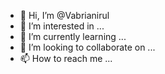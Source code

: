 - 👋 Hi, I’m @Vabrianirul
- 👀 I’m interested in ...
- 🌱 I’m currently learning ...
- 💞️ I’m looking to collaborate on ...
- 📫 How to reach me ...

<!---
Vabrianirul/Vabrianirul is a ✨ special ✨ repository because its `README.md` (this file) appears on your GitHub profile.
You can click the Preview link to take a look at your changes.
--->
